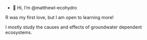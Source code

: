- 👋 Hi, I’m @matthewl-ecohydro

R was my first love, but I am open to learning more!

I mostly study the causes and effects of groundwater dependent ecosystems. 

<!---
matthewl-ecohydro/matthewl-ecohydro is a ✨ special ✨ repository because its `README.md` (this file) appears on your GitHub profile.
You can click the Preview link to take a look at your changes.
--->
